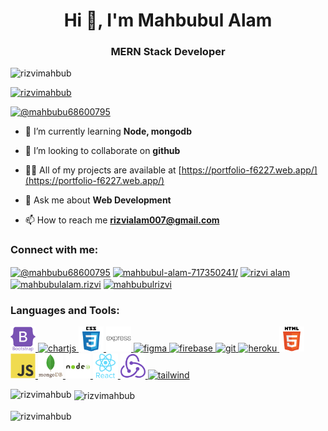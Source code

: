 <h1 align="center">Hi 👋, I'm Mahbubul Alam</h1>
<h3 align="center">MERN Stack Developer</h3>

<p align="left"> <img src="https://komarev.com/ghpvc/?username=rizvimahbub&label=Profile%20views&color=0e75b6&style=flat" alt="rizvimahbub" /> </p>

<p align="left"> <a href="https://github.com/ryo-ma/github-profile-trophy"><img src="https://github-profile-trophy.vercel.app/?username=rizvimahbub" alt="rizvimahbub" /></a> </p>

<p align="left"> <a href="https://twitter.com/@mahbubu68600795" target="blank"><img src="https://img.shields.io/twitter/follow/@mahbubu68600795?logo=twitter&style=for-the-badge" alt="@mahbubu68600795" /></a> </p>

- 🌱 I’m currently learning **Node, mongodb**

- 👯 I’m looking to collaborate on **github**

- 👨‍💻 All of my projects are available at [https://portfolio-f6227.web.app/](https://portfolio-f6227.web.app/)

- 💬 Ask me about **Web Development**

- 📫 How to reach me **rizvialam007@gmail.com**

<h3 align="left">Connect with me:</h3>
<p align="left">
<a href="https://twitter.com/@mahbubu68600795" target="blank"><img align="center" src="https://raw.githubusercontent.com/rahuldkjain/github-profile-readme-generator/master/src/images/icons/Social/twitter.svg" alt="@mahbubu68600795" height="30" width="40" /></a>
<a href="https://linkedin.com/in/mahbubul-alam-717350241/" target="blank"><img align="center" src="https://raw.githubusercontent.com/rahuldkjain/github-profile-readme-generator/master/src/images/icons/Social/linked-in-alt.svg" alt="mahbubul-alam-717350241/" height="30" width="40" /></a>
<a href="https://stackoverflow.com/users/rizvi alam" target="blank"><img align="center" src="https://raw.githubusercontent.com/rahuldkjain/github-profile-readme-generator/master/src/images/icons/Social/stack-overflow.svg" alt="rizvi alam" height="30" width="40" /></a>
<a href="https://fb.com/mahbubulalam.rizvi" target="blank"><img align="center" src="https://raw.githubusercontent.com/rahuldkjain/github-profile-readme-generator/master/src/images/icons/Social/facebook.svg" alt="mahbubulalam.rizvi" height="30" width="40" /></a>
<a href="https://instagram.com/mahbubulrizvi" target="blank"><img align="center" src="https://raw.githubusercontent.com/rahuldkjain/github-profile-readme-generator/master/src/images/icons/Social/instagram.svg" alt="mahbubulrizvi" height="30" width="40" /></a>
</p>

<h3 align="left">Languages and Tools:</h3>
<p align="left"> <a href="https://getbootstrap.com" target="_blank" rel="noreferrer"> <img src="https://raw.githubusercontent.com/devicons/devicon/master/icons/bootstrap/bootstrap-plain-wordmark.svg" alt="bootstrap" width="40" height="40"/> </a> <a href="https://www.chartjs.org" target="_blank" rel="noreferrer"> <img src="https://www.chartjs.org/media/logo-title.svg" alt="chartjs" width="40" height="40"/> </a> <a href="https://www.w3schools.com/css/" target="_blank" rel="noreferrer"> <img src="https://raw.githubusercontent.com/devicons/devicon/master/icons/css3/css3-original-wordmark.svg" alt="css3" width="40" height="40"/> </a> <a href="https://expressjs.com" target="_blank" rel="noreferrer"> <img src="https://raw.githubusercontent.com/devicons/devicon/master/icons/express/express-original-wordmark.svg" alt="express" width="40" height="40"/> </a> <a href="https://www.figma.com/" target="_blank" rel="noreferrer"> <img src="https://www.vectorlogo.zone/logos/figma/figma-icon.svg" alt="figma" width="40" height="40"/> </a> <a href="https://firebase.google.com/" target="_blank" rel="noreferrer"> <img src="https://www.vectorlogo.zone/logos/firebase/firebase-icon.svg" alt="firebase" width="40" height="40"/> </a> <a href="https://git-scm.com/" target="_blank" rel="noreferrer"> <img src="https://www.vectorlogo.zone/logos/git-scm/git-scm-icon.svg" alt="git" width="40" height="40"/> </a> <a href="https://heroku.com" target="_blank" rel="noreferrer"> <img src="https://www.vectorlogo.zone/logos/heroku/heroku-icon.svg" alt="heroku" width="40" height="40"/> </a> <a href="https://www.w3.org/html/" target="_blank" rel="noreferrer"> <img src="https://raw.githubusercontent.com/devicons/devicon/master/icons/html5/html5-original-wordmark.svg" alt="html5" width="40" height="40"/> </a> <a href="https://developer.mozilla.org/en-US/docs/Web/JavaScript" target="_blank" rel="noreferrer"> <img src="https://raw.githubusercontent.com/devicons/devicon/master/icons/javascript/javascript-original.svg" alt="javascript" width="40" height="40"/> </a> <a href="https://www.mongodb.com/" target="_blank" rel="noreferrer"> <img src="https://raw.githubusercontent.com/devicons/devicon/master/icons/mongodb/mongodb-original-wordmark.svg" alt="mongodb" width="40" height="40"/> </a> <a href="https://nodejs.org" target="_blank" rel="noreferrer"> <img src="https://raw.githubusercontent.com/devicons/devicon/master/icons/nodejs/nodejs-original-wordmark.svg" alt="nodejs" width="40" height="40"/> </a> <a href="https://reactjs.org/" target="_blank" rel="noreferrer"> <img src="https://raw.githubusercontent.com/devicons/devicon/master/icons/react/react-original-wordmark.svg" alt="react" width="40" height="40"/> </a> <a href="https://redux.js.org" target="_blank" rel="noreferrer"> <img src="https://raw.githubusercontent.com/devicons/devicon/master/icons/redux/redux-original.svg" alt="redux" width="40" height="40"/> </a> <a href="https://tailwindcss.com/" target="_blank" rel="noreferrer"> <img src="https://www.vectorlogo.zone/logos/tailwindcss/tailwindcss-icon.svg" alt="tailwind" width="40" height="40"/> </a> </p>

<p><img align="left" src="https://github-readme-stats.vercel.app/api/top-langs?username=rizvimahbub&show_icons=true&locale=en&layout=compact" alt="rizvimahbub" /></p>

<p>&nbsp;<img align="center" src="https://github-readme-stats.vercel.app/api?username=rizvimahbub&show_icons=true&locale=en" alt="rizvimahbub" /></p>

<p><img align="center" src="https://github-readme-streak-stats.herokuapp.com/?user=rizvimahbub&" alt="rizvimahbub" /></p>
